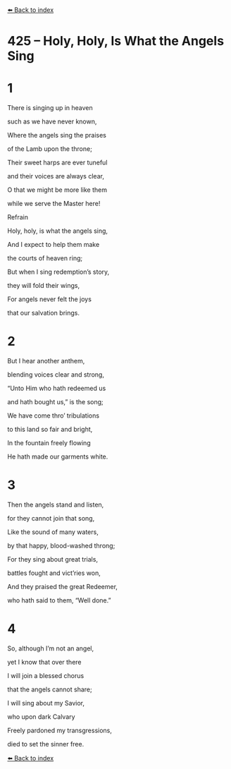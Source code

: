 [⬅️ Back to index](../README.md)

# 425 – Holy, Holy, Is What the Angels Sing





# 1

There is singing up in heaven

such as we have never known,

Where the angels sing the praises

of the Lamb upon the throne;

Their sweet harps are ever tuneful

and their voices are always clear,

O that we might be more like them

while we serve the Master here!



Refrain

Holy, holy, is what the angels sing,

And I expect to help them make

the courts of heaven ring;

But when I sing redemption’s story,

they will fold their wings,

For angels never felt the joys

that our salvation brings.



# 2

But I hear another anthem,

blending voices clear and strong,

“Unto Him who hath redeemed us

and hath bought us,” is the song;

We have come thro’ tribulations

to this land so fair and bright,

In the fountain freely flowing

He hath made our garments white.



# 3

Then the angels stand and listen,

for they cannot join that song,

Like the sound of many waters,

by that happy, blood-washed throng;

For they sing about great trials,

battles fought and vict’ries won,

And they praised the great Redeemer,

who hath said to them, “Well done.”



# 4

So, although I’m not an angel,

yet I know that over there

I will join a blessed chorus

that the angels cannot share;

I will sing about my Savior,

who upon dark Calvary

Freely pardoned my transgressions,

died to set the sinner free.

[⬅️ Back to index](../README.md)
